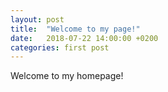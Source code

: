```yaml
---
layout: post
title:  "Welcome to my page!"
date:   2018-07-22 14:00:00 +0200
categories: first post
---
```


Welcome to my homepage! 
